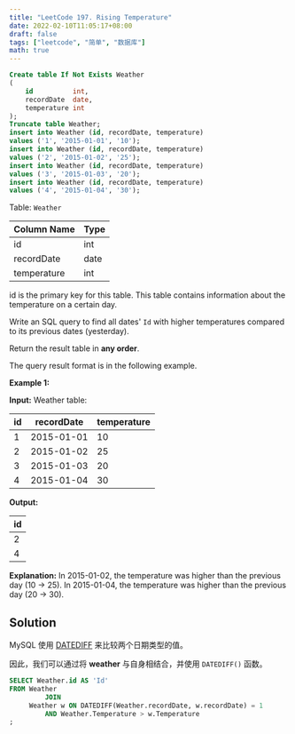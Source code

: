 ```yaml
---
title: "LeetCode 197. Rising Temperature"
date: 2022-02-10T11:05:17+08:00
draft: false
tags: ["leetcode", "简单", "数据库"]
math: true
---
```


```sql
Create table If Not Exists Weather
(
    id          int,
    recordDate  date,
    temperature int
);
Truncate table Weather;
insert into Weather (id, recordDate, temperature)
values ('1', '2015-01-01', '10');
insert into Weather (id, recordDate, temperature)
values ('2', '2015-01-02', '25');
insert into Weather (id, recordDate, temperature)
values ('3', '2015-01-03', '20');
insert into Weather (id, recordDate, temperature)
values ('4', '2015-01-04', '30');
```

Table: `Weather`

| Column Name | Type |
| ----------- | ---- |
| id          | int  |
| recordDate  | date |
| temperature | int  |

id is the primary key for this table.
This table contains information about the temperature on a certain day.

Write an SQL query to find all dates' `Id` with higher temperatures compared to its previous dates (yesterday).

Return the result table in **any order**.

The query result format is in the following example.

<!--more-->

**Example 1:**

**Input:**
Weather table:

| id  | recordDate | temperature |
| --- | ---------- | ----------- |
| 1   | 2015-01-01 | 10          |
| 2   | 2015-01-02 | 25          |
| 3   | 2015-01-03 | 20          |
| 4   | 2015-01-04 | 30          |

**Output:**

| id  |
| --- |
| 2   |
| 4   |

**Explanation:**
In 2015-01-02, the temperature was higher than the previous day (10 -> 25).
In 2015-01-04, the temperature was higher than the previous day (20 -> 30).

## Solution

MySQL 使用 [DATEDIFF](https://dev.mysql.com/doc/refman/5.7/en/date-and-time-functions.html#function_datediff) 来比较两个日期类型的值。

因此，我们可以通过将 **weather** 与自身相结合，并使用 `DATEDIFF()` 函数。

```sql
SELECT Weather.id AS 'Id'
FROM Weather
         JOIN
     Weather w ON DATEDIFF(Weather.recordDate, w.recordDate) = 1
         AND Weather.Temperature > w.Temperature
;
```
